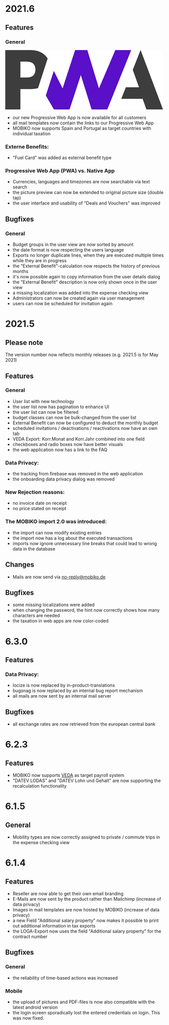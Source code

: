 # 2021.6
## Features
### General
![PWA Logo](./img/pwa.png)
- our new Progressive Web App is now available for all customers
- all mail templates now contain the links to our Progressive Web App
- MOBIKO now supports Spain and Portugal as target countries with individual taxation

### Externe Benefits:
- "Fuel Card" was added as external benefit type

### Progressive Web App (PWA) vs. Native App
- Currencies, languages and timezones are now searchable via text search
- the picture preview can now be extended to original picture size (double tap)
- the user interface and usability of "Deals and Vouchers" was improved

## Bugfixes
### General
- Budget groups in the user view are now sorted by amount
- the date format is now respecting the users language
- Exports no longer duplicate lines, when they are executed multiple times while they are in progress
- the "External Benefit"-calculation now respects the history of previous months
- it's now possible again to copy information from the user details dialog
- the "External Benefit" description is now only shown once in the user view
- a missing localization was added into the expense checking view
- Administrators can now be created again via user management
- users can now be scheduled for invitation again

# 2021.5
## Please note
The version number now reflects monthly releases (e.g. 2021.5 is for May 2021)

## Features
### General
- User list with new technology
- the user list now has pagination to enhance UI
- the user list can now be filtered
- budget classes can now be bulk-changed from the user list
- External Benefit can now be configured to deduct the monthly budget
- scheduled invitations / deactivations / reactivations now have an own tab
- VEDA Export: Korr.Monat and Korr.Jahr combined into one field
- checkboxes and radio boxes now have better visuals
- the web application now has a link to the FAQ

### Data Privacy:
- the tracking from firebase was removed in the web application
- the onboarding data privacy dialog was removed

### New Rejection reasons:
- no invoice date on receipt
- no price stated on receipt

### The MOBIKO import 2.0 was introduced:
- the import can now modify existing entries
- the import now has a log about the executed transactions
- imports now ignore unnecessary line breaks that could lead to wrong data in the database

## Changes
- Mails are now send via no-reply@mobiko.de

## Bugfixes
- some missing localizations were added
- when changing the password, the hint now correctly shows how many characters are needed
- the taxation in web apps are now color-coded

# 6.3.0
## Features
### Data Privacy:
- locize is now replaced by in-product-translations
- bugsnag is now replaced by an internal bug report mechanism
- all mails are now sent by an internal mail server

## Bugfixes
- all exchange rates are now retrieved from the european central bank

# 6.2.3
## Features
- MOBIKO now supports [VEDA](https://www.veda.net/software/veda-hr-entgelt/) as target payroll system
- "DATEV LODAS" and "DATEV Lohn und Gehalt" are now supporting the recalculation functionality

# 6.1.5
## General
- Mobility types are now correctly assigned to private / commute trips in the expense checking view

# 6.1.4
## Features
- Reseller are now able to get their own email branding
- E-Mails are now sent by the product rather than Mailchimp (increase of data privacy)
- Images in mail templates are now hosted by MOBIKO (increase of data privacy)
- a new Field "Additional salary property" now makes it possible to print out additional information in tax exports
- the LOGA-Export now uses the field "Additional salary property" for the contract number

## Bugfixes
### General
- the reliability of time-based actions was increased
### Mobile
- the upload of pictures and PDF-files is now also compatible with the latest android version
- the login screen sporadically lost the entered credentials on login. This was now fixed.
